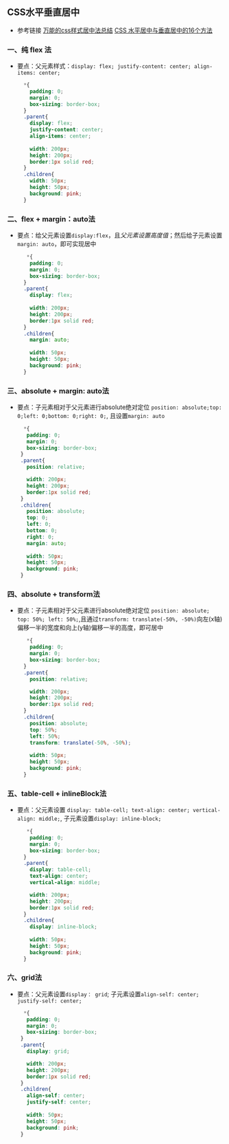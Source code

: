 ## CSS水平垂直居中
- 参考链接
  [万能的css样式居中法总结](https://juejin.cn/post/7070343315111018526)
  [CSS 水平居中与垂直居中的16个方法](https://juejin.cn/post/6844903799446831117#heading-12)

### 一、纯 flex 法
- 要点：父元素样式：`display: flex; justify-content: center; align-items: center;`
  ```css
    *{
      padding: 0;
      margin: 0;
      box-sizing: border-box;
    }
    .parent{
      display: flex;
      justify-content: center;
      align-items: center;
      
      width: 200px;
      height: 200px;
      border:1px solid red;
    }
    .children{
      width: 50px;
      height: 50px;
      background: pink;
    }
  ```
### 二、flex + margin：auto法
- 要点：给父元素设置`display:flex`，且*父元素设置高度值*；然后给子元素设置`margin: auto`，即可实现居中
  ```css
     *{
      padding: 0;
      margin: 0;
      box-sizing: border-box;
    }
    .parent{
      display: flex;
    
      width: 200px;
      height: 200px;
      border:1px solid red;
    }
    .children{
      margin: auto;
      
      width: 50px;
      height: 50px;
      background: pink;
    }  
  ```

### 三、absolute + margin: auto法
- 要点：子元素相对于父元素进行absolute绝对定位 `position: absolute;top: 0;left: 0;bottom: 0;right: 0;`, 且设置`margin: auto`
   ```css
     *{
      padding: 0;
      margin: 0;
      box-sizing: border-box;
    }
    .parent{
      position: relative;

      width: 200px;
      height: 200px;
      border:1px solid red;
    }
    .children{
      position: absolute;
      top: 0;
      left: 0;
      bottom: 0;
      right: 0;
      margin: auto;
      
      width: 50px;
      height: 50px;
      background: pink;
    }  
  ```

### 四、absolute + transform法
- 要点：子元素相对于父元素进行absolute绝对定位 `position: absolute; top: 50%; left: 50%;`,且通过`transform: translate(-50%, -50%)`向左(x轴)偏移一半的宽度和向上(y轴)偏移一半的高度，即可居中
  ```css
     *{
      padding: 0;
      margin: 0;
      box-sizing: border-box;
    }
    .parent{
      position: relative;

      width: 200px;
      height: 200px;
      border:1px solid red;
    }
    .children{
      position: absolute;
      top: 50%;
      left: 50%;
      transform: translate(-50%, -50%);
      
      width: 50px;
      height: 50px;
      background: pink;
    } 
  ```
### 五、table-cell + inlineBlock法
- 要点：父元素设置 `display: table-cell; text-align: center; vertical-align: middle;`, 子元素设置`display: inline-block;`
  ```css
     *{
      padding: 0;
      margin: 0;
      box-sizing: border-box;
    }
    .parent{
      display: table-cell;
      text-align: center;
      vertical-align: middle;

      width: 200px;
      height: 200px;
      border:1px solid red;
    }
    .children{
      display: inline-block;
      
      width: 50px;
      height: 50px;
      background: pink;
    } 
  ```

### 六、grid法
- 要点：父元素设置`display： grid`; 子元素设置`align-self: center; justify-self: center;`
   ```css
     *{
      padding: 0;
      margin: 0;
      box-sizing: border-box;
    }
    .parent{
      display: grid;

      width: 200px;
      height: 200px;
      border:1px solid red;
    }
    .children{
      align-self: center;
      justify-self: center;
      
      width: 50px;
      height: 50px;
      background: pink;
    } 
  ```